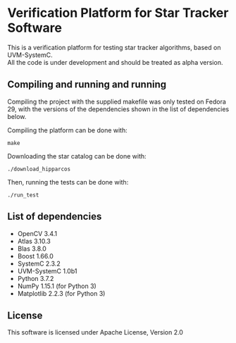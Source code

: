 # Verification Platform for Star Tracker Software

This is a verification platform for testing star tracker algorithms, based on UVM-SystemC.  
All the code is under development and should be treated as alpha version.

## Compiling and running and running

Compiling the project with the supplied makefile was only tested on Fedora 29, with the versions of the dependencies shown in the list of dependencies below.

Compiling the platform can be done with:

```
make
```
Downloading the star catalog can be done with:

```
./download_hipparcos
```

Then, running the tests can be done with:

```
./run_test
```

## List of dependencies

* OpenCV 3.4.1
* Atlas 3.10.3
* Blas 3.8.0
* Boost 1.66.0
* SystemC 2.3.2
* UVM-SystemC 1.0b1
* Python 3.7.2
* NumPy  1.15.1 (for Python 3)
* Matplotlib 2.2.3 (for Python 3)

## License

This software is licensed under Apache License, Version 2.0
